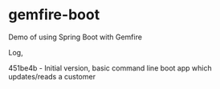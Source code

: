 gemfire-boot
============

Demo of using Spring Boot with Gemfire

Log,  

451be4b - Initial version, basic command line boot app which updates/reads a customer

